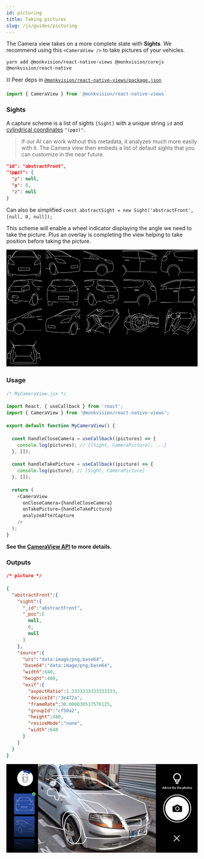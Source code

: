 ```yaml
---
id: picturing
title: Taking pictures
slug: /js/guides/picturing
---
```


The Camera view takes on a more complete state with **Sights**. We recommend using this `<CameraView />` to take pictures of your vehicles.

``` yarn
yarn add @monkvision/react-native-views @monkvision/corejs @monkvision/react-native
```

⛓️ Peer deps in [`@monkvision/react-native-views/package.json`](https://github.com/monkvision/monkjs/tree/main/packages/react-native-views/package.json)

``` javascript
import { CameraView } from `@monkvision/react-native-views`
```

### Sights

A capture scheme is a list of sights `[Sight]` with a unique string `id` and [cylindrical coordinates](https://en.wikipedia.org/wiki/Cylindrical_coordinate_system) `"(ρφz)"`.

> If our AI can work without this metadata, it analyzes much more easily with it. The Camera view then embeds a list of default sights that you can customize in the near future.

``` json
"id": "abstractFront",
"(ρφz)": {
  "ρ": null,
  "φ": 0,
  "z": null
}
```

Can also be simplified
`const abstractSight = new Sight('abstractFront', [null, 0, null]);`

This scheme will enable a wheel indicator displaying the angle we need to take the picture.
Plus an overlay is completing the view helping to take position before taking the picture.

![classic-car-masks.jpg](../../../static/guides/classic-car-masks.jpg)

### Usage

``` javascript
/* MyCameraView.jsx */

import React, { useCallback } from 'react';
import { CameraView } from '@monkvision/react-native-views';

export default function MyCameraView() {

  const handleCloseCamera = useCallback((pictures) => {
    console.log(pictures); // [[Sight, CameraPicture], ...]
  }, []);

  const handleTakePicture = useCallback((picture) => {
    console.log(picture); // [Sight, CameraPicture]
  }, []);

  return (
    <CameraView
      onCloseCamera={handleCloseCamera}
      onTakePicture={handleTakePicture}
      analyzeAfterCapture
    />
  );
}
```

**See the [CameraView API](https://monkvision.github.io/monkjs/js/api/react-native-views#CameraView) to more details.**

### Outputs

``` json
/* picture */

{
  "abstractFront":{
    "sight":{
      "_id":"abstractFront",
      "_poz":[
        null,
        0,
        null
      ]
    },
    "source":{
      "uri":"data:image/png;base64",
      "base64":"data:image/png;base64",
      "width":640,
      "height":480,
      "exif":{
        "aspectRatio":1.3333333333333333,
        "deviceId":"3e472a",
        "frameRate":30.000030517578125,
        "groupId":"cf50a2",
        "height":480,
        "resizeMode":"none",
        "width":640
      }
    }
  }
}
```

![camera-view-example.png](../../../static/guides/camera-view-example.png)

